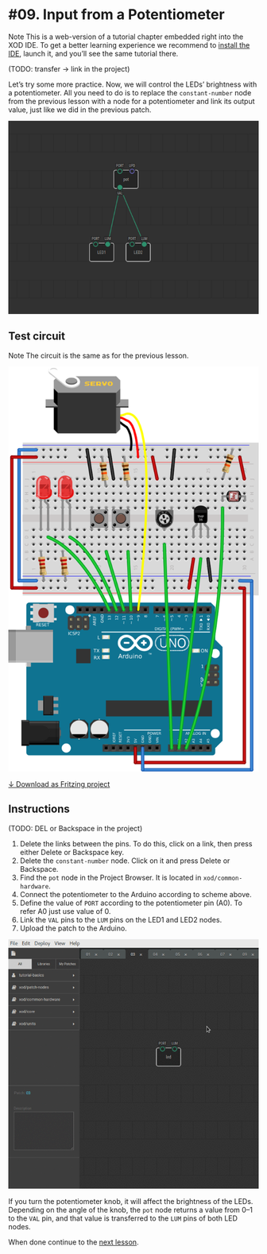 
# #09. Input from a Potentiometer

<div class="ui segment">
<span class="ui ribbon label">Note</span>
This is a web-version of a tutorial chapter embedded right into the XOD IDE.
To get a better learning experience we recommend to
<a href="../install/">install the IDE</a>, launch it, and you’ll see the
same tutorial there.
</div>

(TODO: transfer → link in the project)

Let’s try some more practice. Now, we will control the LEDs’ brightness with a
potentiometer. All you need to do is to replace the `constant-number` node from the
previous lesson with a node for a potentiometer and link its output value, just
like we did in the previous patch.

![Patch](./patch.png)

## Test circuit

<div class="ui segment">
<span class="ui ribbon label">Note</span>
The circuit is the same as for the previous lesson.
</div>

![Circuit](./circuit.fz.png)

[↓ Download as Fritzing project](./circuit.fzz)

## Instructions

(TODO: DEL or Backspace in the project)

1. Delete the links between the pins. To do this, click on a link, then press
   either Delete or Backspace key.
2. Delete the `constant-number` node. Click on it and press Delete or
   Backspace.
3. Find the `pot` node in the Project Browser. It is located in
   `xod/common-hardware`.
4. Connect the potentiometer to the Arduino according to scheme above.
5. Define the value of `PORT` according to the potentiometer pin (A0).
   To refer A0 just use value of 0.
6. Link the `VAL` pins to the `LUM` pins on the LED1 and LED2 nodes.
7. Upload the patch to the Arduino.

![Screencast](./screencast.gif)

If you turn the potentiometer knob, it will affect the brightness of the LEDs.
Depending on the angle of the knob, the `pot` node returns a value
from 0–1 to the `VAL` pin, and that value is transferred to the `LUM` pins of
both LED nodes.

When done continue to the [next lesson](../10-math/).
